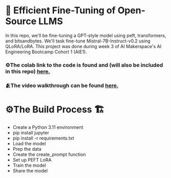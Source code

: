 # 🤖 Efficient Fine-Tuning of Open-Source LLMS

In this repo, we'll be fine-tuning a GPT-style model using peft, transformers, and bitsandbytes. We'll task fine-tune Mistral-7B-Instruct-v0.2 using QLoRA/LoRA. This project was done during week 3 of AI Makerspace's AI Engineering Bootcamp Cohort 1 (AIE1).

### ⚙️The colab link to the code is found and (will also be included in this repo) [here.](https://colab.research.google.com/drive/1528lAqNcDy2K-9rSEBKD_xUGyd5bPRaf?usp=sharing)

### 🫂The video walkthrough can be found [here.](https://www.loom.com/share/39f6616788ec4f61acfca999417f9102?sid=745ddda3-1a09-4733-9c8c-4e65e2dd5dae)

# ⚙️The Build Process 🏗️
* Create a Python 3.11 environment
* pip install jupyter
* pip install -r requirements.txt
* Load the model
* Prep the data
* Create the create_prompt function
* Set up PEFT LoRA
* Train the model
* Share the model
